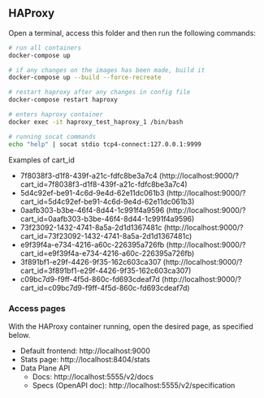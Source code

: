 

## HAProxy

Open a terminal, access this folder and then run the following commands:

```sh
# run all containers
docker-compose up

# if any changes on the images has been made, build it
docker-compose up --build --force-recreate

# restart haproxy after any changes in config file
docker-compose restart haproxy

# enters haproxy container
docker exec -it haproxy_test_haproxy_1 /bin/bash

# running socat commands
echo "help" | socat stdio tcp4-connect:127.0.0.1:9999
```

Examples of cart_id

- 7f8038f3-d1f8-439f-a21c-fdfc8be3a7c4 (http://localhost:9000/?cart_id=7f8038f3-d1f8-439f-a21c-fdfc8be3a7c4)
- 5d4c92ef-be91-4c6d-9e4d-62e11dc061b3 (http://localhost:9000/?cart_id=5d4c92ef-be91-4c6d-9e4d-62e11dc061b3)
- 0aafb303-b3be-46f4-8d44-1c991f4a9596 (http://localhost:9000/?cart_id=0aafb303-b3be-46f4-8d44-1c991f4a9596)
- 73f23092-1432-4741-8a5a-2d1d1367481c (http://localhost:9000/?cart_id=73f23092-1432-4741-8a5a-2d1d1367481c)
- e9f39f4a-e734-4216-a60c-226395a726fb (http://localhost:9000/?cart_id=e9f39f4a-e734-4216-a60c-226395a726fb)
- 3f891bf1-e29f-4426-9f35-162c603ca307 (http://localhost:9000/?cart_id=3f891bf1-e29f-4426-9f35-162c603ca307)
- c09bc7d9-f9ff-4f5d-860c-fd693cdeaf7d (http://localhost:9000/?cart_id=c09bc7d9-f9ff-4f5d-860c-fd693cdeaf7d)

### Access pages

With the HAProxy container running, open the desired page, as specified below.

- Default frontend: http://localhost:9000
- Stats page: http://localhost:8404/stats
- Data Plane API
    - Docs: http://localhost:5555/v2/docs
    - Specs (OpenAPI doc): http://localhost:5555/v2/specification